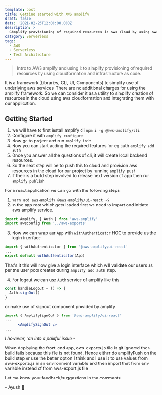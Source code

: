 ```yaml
---
template: post
title: Getting started with AWS amplify
draft: false
date: '2021-02-23T12:00:00.000Z'
description: >
  Simplify provisioning of required resources in aws cloud by using aws-amplify framework
category: Serverless
tags:
  - AWS
  - Serverless
  - Tech Architecture
---
```


> Intro to AWS amplify and using it to simplify provisioning of required resources by using cloudformation and infrastructure as code.

It is a framework (Libraries, CLI, UI, Components) to simplify use of underlying aws services. There are no additional charges for using the amplify framework.
So we can consider it as a utility to simplify creation of resources in the cloud using aws cloudformation and integrating them with our application.

## Getting Started

1. we will have to first install amplify cli
   `npm i -g @aws-amplify/cli`
2. Configure it with `amplify configure`
3. Now go to project and run `amplify init`
4. Now you can start adding the required features for eg auth `amplify add auth`
5. Once you answer all the questions of cli, it will create local backend resources.
6. So the next step will be to push this to cloud and provision aws resources in the cloud for our project by running `amplify push`
7. If their is a build step involved to release next version of app then run `amplify publish`

For a react application we can go with the following steps

1. `yarn add aws-amplify @aws-amplify/ui-react -S`
2. In the app root which gets loaded first we need to import and initiate aws amplify service.

```js
import Amplify, { Auth } from 'aws-amplify'
import awsconfig from '../aws-exports'
```

3. Now we can wrap aur `App` with `withAuthenticator` HOC to provide us the login interface

```jsx
import { withAuthenticator } from '@aws-amplify/ui-react'
...
export default withAuthenticator(App)
```

That's it this will now give a login interface which will validate our users as per the user pool created during `amplify add auth` step.

4. For logout we can use `Auth` service of amplify like this

```jsx
const handleLogout = () => {
  Auth.signOut()
}
```

or make use of signout component provided by amplify

```jsx
import { AmplifySignOut } from '@aws-amplify/ui-react'
...
      <AmplifySignOut />
...
```

*I however, ran into a painful issue -*

When deploying the front-end app, aws-exports.js file is git ignored then build fails because this file is not found. Hence either do amplifyPush on the build step or use the better option I think and I use is to use values from aws-exports.js in an environment variable and then import that from env variable instead of from aws-export.js file

Let me know your feedback/suggestions in the comments.

\- Ayush 🙂
